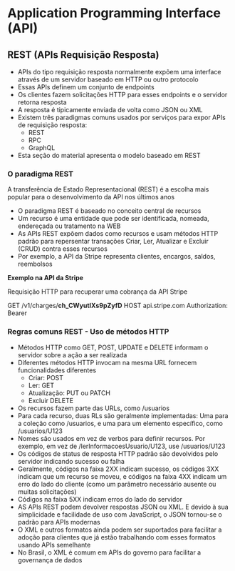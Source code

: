 # Application Programming Interface (**API**)

## REST (APIs Requisição Resposta)

- APIs do tipo requisição resposta normalmente expõem uma interface através de um servidor baseado em HTTP ou outro protocolo
- Essas APIs definem um conjunto de endpoints
- Os clientes fazem solicitações HTTP para esses endpoints e o servidor retorna resposta
- A resposta é tipicamente enviada de volta como JSON ou XML
- Existem três paradigmas comuns usados por serviços para expor APIs de requisição resposta:
  - REST
  - RPC
  - GraphQL
- Esta seção do material apresenta o modelo baseado em REST

### O paradigma REST

A transferẽncia de Estado Representacional (REST) é a escolha mais popular para o desenvolvimento da API nos últimos anos

- O paradigma REST é baseado no conceito central de recursos
- Um recurso é uma entidade que pode ser identificada, nomeada, endereçada ou tratamento na WEB
- As APIs REST expõem dados como recursos e usam métodos HTTP padrão para repersentar transações Criar, Ler, Atualizar e Excluir (CRUD) contra esses recursos
- Por exemplo, a API da Stripe representa clientes, encargos, saldos, reembolsos

**Exemplo na API da Stripe**

Requisição HTTP para recuperar uma cobrança da API Stripe

GET /v1/charges/**ch_CWyutlXs9pZyfD**
HOST api.stripe.com
Authorization: Bearer

### Regras comuns REST - Uso de métodos HTTP

- Métodos HTTP como GET, POST, UPDATE e DELETE informam o servidor sobre a ação a ser realizada
- Diferentes métodos HTTP invocam na mesma URL fornecem funcionalidades diferentes
  - Criar: POST
  - Ler: GET
  - Atualização: PUT ou PATCH
  - Excluir DELETE
- Os recursos fazem parte das URLs, como /usuarios
- Para cada recurso, duas RLs são geralmente implementadas: Uma para a coleção como /usuarios, e uma para um elemento específico, como /usuarios/U123
- Nomes são usados em vez de verbos para definir recursos. Por exemplo, em vez de /lerInformacoesUsuario/U123, use /usuarios/U123
- Os códigos de status de resposta HTTP padrão são devolvidos pelo servidor indicando sucesso ou falha
- Geralmente, códigos na faixa 2XX indicam sucesso, os códigos 3XX indicam que um recurso se moveu, e códigos na faixa 4XX indicam um erro do lado do cliente (como um parâmetro necessário ausente ou muitas solicitações)
- Códigos na faixa 5XX indicam erros do lado do servidor
- AS APIs REST podem devolver respostas JSON ou XML. E devido à sua simplicidade e facilidade de uso com JavaScript, o JSON tornou-se o padrão para APIs modernas
- O XML e outros formatos ainda podem ser suportados para facilitar a adoção para clientes que já estão trabalhando com esses formatos usando APIs semelhante
- No Brasil, o XML é comum em APIs do governo para facilitar a governança de dados